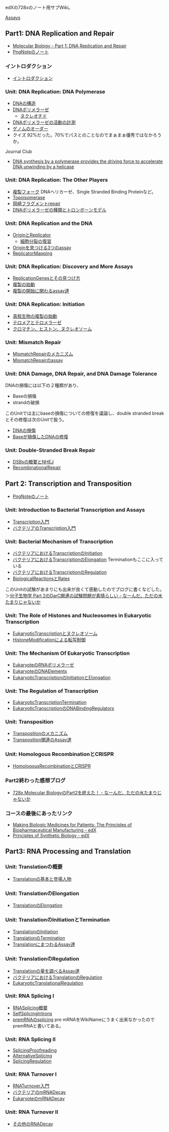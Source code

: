 edXの728xのノート用サブWiki。

[Assays](Assays)

## Part1: DNA Replication and Repair

- [Molecular Biology - Part 1: DNA Replication and Repair](https://www.edx.org/course/molecular-biology-part-1-dna-replication-and-repair)
- [PngNoteのノート](https://karino2.github.io/ImageGallery/MolecularBiology728x.html)

### イントロダクション

- [イントロダクション](%E3%82%A4%E3%83%B3%E3%83%88%E3%83%AD%E3%83%80%E3%82%AF%E3%82%B7%E3%83%A7%E3%83%B3)

### Unit: DNA Replication: DNA Polymerase

- [DNAの構造](DNA%E3%81%AE%E6%A7%8B%E9%80%A0)
- [DNAポリメラーゼ](DNA%E3%83%9D%E3%83%AA%E3%83%A1%E3%83%A9%E3%83%BC%E3%82%BC)
  - [ヌクレオチド](%E3%83%8C%E3%82%AF%E3%83%AC%E3%82%AA%E3%83%81%E3%83%89)
- [DNAポリメラーゼの活動の計測](DNA%E3%83%9D%E3%83%AA%E3%83%A1%E3%83%A9%E3%83%BC%E3%82%BC%E3%81%AE%E6%B4%BB%E5%8B%95%E3%81%AE%E8%A8%88%E6%B8%AC)
- [ゲノムのオーダー](%E3%82%B2%E3%83%8E%E3%83%A0%E3%81%AE%E3%82%AA%E3%83%BC%E3%83%80%E3%83%BC)
- クイズ 92%だった。70%でパスとのことなのでまぁまぁ優秀ではなかろうか。

 Journal Club
- [DNA synthesis by a polymerase provides the driving force to accelerate DNA unwinding by a helicase](https://www.ncbi.nlm.nih.gov/pmc/articles/PMC1563444/)

### Unit: DNA Replication: The Other Players

- [複製フォーク](%E8%A4%87%E8%A3%BD%E3%83%95%E3%82%A9%E3%83%BC%E3%82%AF)  DNAヘリカーゼ、Single Stranded Binding Proteinなど。
- [Topoisomerase](Topoisomerase)
- [岡崎フラグメントrepair](%E5%B2%A1%E5%B4%8E%E3%83%95%E3%83%A9%E3%82%B0%E3%83%A1%E3%83%B3%E3%83%88repair)
- [DNAポリメラーゼの種類とトロンボーンモデル](DNA%E3%83%9D%E3%83%AA%E3%83%A1%E3%83%A9%E3%83%BC%E3%82%BC%E3%81%AE%E7%A8%AE%E9%A1%9E%E3%81%A8%E3%83%88%E3%83%AD%E3%83%B3%E3%83%9C%E3%83%BC%E3%83%B3%E3%83%A2%E3%83%87%E3%83%AB)

### Unit: DNA Replication and the DNA

- [OriginとReplicator](Origin%E3%81%A8Replicator)
  - [細胞分裂の復習](%E7%B4%B0%E8%83%9E%E5%88%86%E8%A3%82%E3%81%AE%E5%BE%A9%E7%BF%92)
- [Originを見つける3つのassay](Origin%E3%82%92%E8%A6%8B%E3%81%A4%E3%81%91%E3%82%8B3%E3%81%A4%E3%81%AEassay)
- [ReplicatorMapping](ReplicatorMapping)

### Unit: DNA Replication: Discovery and More Assays

- [ReplicationGenesとその見つけ方](ReplicationGenes%E3%81%A8%E3%81%9D%E3%81%AE%E8%A6%8B%E3%81%A4%E3%81%91%E6%96%B9)
- [複製の始動](%E8%A4%87%E8%A3%BD%E3%81%AE%E5%A7%8B%E5%8B%95)
- [複製の開始に関わるassay達](%E8%A4%87%E8%A3%BD%E3%81%AE%E9%96%8B%E5%A7%8B%E3%81%AB%E9%96%A2%E3%82%8F%E3%82%8Bassay%E9%81%94)

### Unit: DNA Replication: Initiation

- [真核生物の複製の始動](%E7%9C%9F%E6%A0%B8%E7%94%9F%E7%89%A9%E3%81%AE%E8%A4%87%E8%A3%BD%E3%81%AE%E5%A7%8B%E5%8B%95)
- [テロメアとテロメラーゼ](%E3%83%86%E3%83%AD%E3%83%A1%E3%82%A2%E3%81%A8%E3%83%86%E3%83%AD%E3%83%A1%E3%83%A9%E3%83%BC%E3%82%BC)
- [クロマチン、ヒストン、ヌクレオソーム](%E3%82%AF%E3%83%AD%E3%83%9E%E3%83%81%E3%83%B3%E3%80%81%E3%83%92%E3%82%B9%E3%83%88%E3%83%B3%E3%80%81%E3%83%8C%E3%82%AF%E3%83%AC%E3%82%AA%E3%82%BD%E3%83%BC%E3%83%A0)

### Unit: Mismatch Repair

- [MismatchRepairのメカニズム](MismatchRepair%E3%81%AE%E3%83%A1%E3%82%AB%E3%83%8B%E3%82%BA%E3%83%A0)
- [MismatchRepairのassay](MismatchRepair%E3%81%AEassay)

### Unit: DNA Damage, DNA Repair, and DNA Damage Tolerance

DNAの損傷には以下の２種類があり、

- Baseの損傷
- strandの破損

このUnitでは主にbaseの損傷についての修復を議論し、double stranded breakとその修復は次のUnitで扱う。

- [DNAの損傷](DNA%E3%81%AE%E6%90%8D%E5%82%B7)
- [Baseが損傷したDNAの修復](Base%E3%81%8C%E6%90%8D%E5%82%B7%E3%81%97%E3%81%9FDNA%E3%81%AE%E4%BF%AE%E5%BE%A9)

### Unit: Double-Stranded Break Repair

- [DSBsの概要とNHEJ](DSBs%E3%81%AE%E6%A6%82%E8%A6%81%E3%81%A8NHEJ)
- [RecombinationalRepair](RecombinationalRepair)

## Part 2: Transcription and Transposition

- [PngNoteのノート](https://karino2.github.io/ImageGallery/MolecularBiology728x2.html#lg=1&slide=0)

### Unit:  Introduction to Bacterial Transcription and Assays

- [Transcription入門](Transcription%E5%85%A5%E9%96%80)
- [バクテリアのTranscription入門](%E3%83%90%E3%82%AF%E3%83%86%E3%83%AA%E3%82%A2%E3%81%AETranscription%E5%85%A5%E9%96%80)

### Unit: Bacterial Mechanism of Transcription

- [バクテリアにおけるTranscriptionのInitiation](%E3%83%90%E3%82%AF%E3%83%86%E3%83%AA%E3%82%A2%E3%81%AB%E3%81%8A%E3%81%91%E3%82%8BTranscription%E3%81%AEInitiation)
- [バクテリアにおけるTranscriptionのElongation](%E3%83%90%E3%82%AF%E3%83%86%E3%83%AA%E3%82%A2%E3%81%AB%E3%81%8A%E3%81%91%E3%82%8BTranscription%E3%81%AEElongation) Terminationもここに入っている
- [バクテリアにおけるTranscriptionのRegulation](%E3%83%90%E3%82%AF%E3%83%86%E3%83%AA%E3%82%A2%E3%81%AB%E3%81%8A%E3%81%91%E3%82%8BTranscription%E3%81%AERegulation)
- [BiologicalReactionsとRates](BiologicalReactions%E3%81%A8Rates)

このUnitの試験があまりにも出来が良くて感動したのでブログに書くなどした。＞[分子生物学 Part 2のDarC関連の試験問題が素晴らしい - なーんだ、ただの水たまりじゃないか](https://karino2.github.io/2022/09/20/728x_darc_quiz.html)

### Unit: The Role of Histones and Nucleosomes in Eukaryotic Transcription

- [EukaryoticTranscriptionとヌクレオソーム](EukaryoticTranscription%E3%81%A8%E3%83%8C%E3%82%AF%E3%83%AC%E3%82%AA%E3%82%BD%E3%83%BC%E3%83%A0)
- [HistoneModificationによる転写制御](HistoneModification%E3%81%AB%E3%82%88%E3%82%8B%E8%BB%A2%E5%86%99%E5%88%B6%E5%BE%A1)

### Unit: The Mechanism Of Eukaryotic Transcription

- [EukaryoteのRNAポリメラーゼ](Eukaryote%E3%81%AERNA%E3%83%9D%E3%83%AA%E3%83%A1%E3%83%A9%E3%83%BC%E3%82%BC)
- [EukaryoteのDNAElements](Eukaryote%E3%81%AEDNAElements)
- [EukaryoticTranscriptionのInitiationとElongation](EukaryoticTranscription%E3%81%AEInitiation%E3%81%A8Elongation)

### Unit: The Regulation of Transcription

- [EukaryoticTranscriptionTermination](EukaryoticTranscriptionTermination)
- [EukaryoticTranscriptionのDNABindingRegulators](EukaryoticTranscription%E3%81%AEDNABindingRegulators)

### Unit: Transposition

- [Transpositionのメカニズム](Transposition%E3%81%AE%E3%83%A1%E3%82%AB%E3%83%8B%E3%82%BA%E3%83%A0)
- [Transposition関連のAssay達](Transposition%E9%96%A2%E9%80%A3%E3%81%AEAssay%E9%81%94)

### Unit: Homologous RecombinationとCRISPR

- [HomologousRecombinationとCRISPR](HomologousRecombination%E3%81%A8CRISPR)

### Part2終わった感想ブログ

- [728x Molecular BiologyのPart2を終えた！ - なーんだ、ただの水たまりじゃないか](https://karino2.github.io/2023/02/27/finish_728x_part2.html)

### コースの最後にあったリンク

- [Making Biologic Medicines for Patients: The Principles of Biopharmaceutical Manufacturing - edX](https://www.edx.org/course/making-biologic-medicines-for-patients-the-princ-2?utm_source=karino2&utm_medium=affiliate_partner)
- [Principles of Synthetic Biology - edX](https://www.edx.org/course/principles-of-synthetic-biology?utm_source=karino2&utm_medium=affiliate_partner)

## Part3: RNA Processing and Translation

### Unit: Translationの概要

- [Translationの基本と登場人物](Translation%E3%81%AE%E5%9F%BA%E6%9C%AC%E3%81%A8%E7%99%BB%E5%A0%B4%E4%BA%BA%E7%89%A9)

### Unit: TranslationのElongation

- [TranslationのElongation](Translation%E3%81%AEElongation)

### Unit: TranslationのInitiationとTermination

- [TranslationのInitiation](Translation%E3%81%AEInitiation)
- [TranslationのTermination](Translation%E3%81%AETermination)
- [TranslationにまつわるAssay達](Translation%E3%81%AB%E3%81%BE%E3%81%A4%E3%82%8F%E3%82%8BAssay%E9%81%94)

### Unit: TranslationのRegulation

- [Translationの量を調べるAssay達](Translation%E3%81%AE%E9%87%8F%E3%82%92%E8%AA%BF%E3%81%B9%E3%82%8BAssay%E9%81%94)
- [バクテリアにおけるTranslationのRegulation](%E3%83%90%E3%82%AF%E3%83%86%E3%83%AA%E3%82%A2%E3%81%AB%E3%81%8A%E3%81%91%E3%82%8BTranslation%E3%81%AERegulation)
- [EukaryoticTranslationalRegulation](EukaryoticTranslationalRegulation)

### Unit: RNA Splicing I

- [RNASplicing概要](RNASplicing%E6%A6%82%E8%A6%81)
- [SelfSplicingIntrons](SelfSplicingIntrons)
- [premRNAのsplicing](premRNA%E3%81%AEsplicing) pre mRNAをWikiNameにうまく出来なかったのでpremRNAと書いてある。

### Unit: RNA Splicing II

- [SplicingProofreading](SplicingProofreading)
- [AlternativeSplicing](AlternativeSplicing)
- [SplicingRegulation](SplicingRegulation)

### Unit: RNA Turnover I

- [RNATurnover入門](RNATurnover%E5%85%A5%E9%96%80)
- [バクテリアのmRNADecay](%E3%83%90%E3%82%AF%E3%83%86%E3%83%AA%E3%82%A2%E3%81%AEmRNADecay)
- [EukaryoteのmRNADecay](Eukaryote%E3%81%AEmRNADecay)

### Unit: RNA Turnover II

- [その他のRNADecay](%E3%81%9D%E3%81%AE%E4%BB%96%E3%81%AERNADecay)
